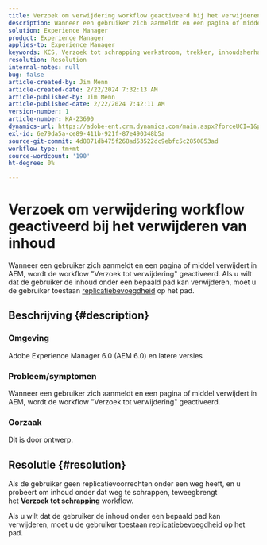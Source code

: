 ```yaml
---
title: Verzoek om verwijdering workflow geactiveerd bij het verwijderen van inhoud
description: Wanneer een gebruiker zich aanmeldt en een pagina of middel verwijdert in AEM, wordt de workflow "Verzoek tot verwijdering" geactiveerd.
solution: Experience Manager
product: Experience Manager
applies-to: Experience Manager
keywords: KCS, Verzoek tot schrapping werkstroom, trekker, inhoudsherhaling, AEM 6.0, Adobe Experience Manager 6.0, Veelgestelde vragen
resolution: Resolution
internal-notes: null
bug: false
article-created-by: Jim Menn
article-created-date: 2/22/2024 7:32:13 AM
article-published-by: Jim Menn
article-published-date: 2/22/2024 7:42:11 AM
version-number: 1
article-number: KA-23690
dynamics-url: https://adobe-ent.crm.dynamics.com/main.aspx?forceUCI=1&pagetype=entityrecord&etn=knowledgearticle&id=6fc7b07a-54d1-ee11-9079-6045bd006268
exl-id: 6e79da5a-ce89-411b-921f-87e490348b5a
source-git-commit: 4d8871db475f268ad53522dc9ebfc5c2850853ad
workflow-type: tm+mt
source-wordcount: '190'
ht-degree: 0%

---
```


# Verzoek om verwijdering workflow geactiveerd bij het verwijderen van inhoud


Wanneer een gebruiker zich aanmeldt en een pagina of middel verwijdert in AEM, wordt de workflow &quot;Verzoek tot verwijdering&quot; geactiveerd. Als u wilt dat de gebruiker de inhoud onder een bepaald pad kan verwijderen, moet u de gebruiker toestaan [replicatiebevoegdheid](https://experienceleague.adobe.com/docs/experience-manager-release-information/aem-release-updates/previous-updates/aem-previous-versions.html) op het pad.

## Beschrijving {#description}


### Omgeving

Adobe Experience Manager 6.0 (AEM 6.0) en latere versies

### Probleem/symptomen

Wanneer een gebruiker zich aanmeldt en een pagina of middel verwijdert in AEM, wordt de workflow &quot;Verzoek tot verwijdering&quot; geactiveerd.

### Oorzaak

Dit is door ontwerp.


## Resolutie {#resolution}


Als de gebruiker geen replicatievoorrechten onder een weg heeft, en u probeert om inhoud onder dat weg te schrappen, teweegbrengt het <b>Verzoek tot schrapping</b> workflow.

Als u wilt dat de gebruiker de inhoud onder een bepaald pad kan verwijderen, moet u de gebruiker toestaan [replicatiebevoegdheid](https://experienceleague.adobe.com/docs/experience-manager-release-information/aem-release-updates/previous-updates/aem-previous-versions.html) op het pad.

